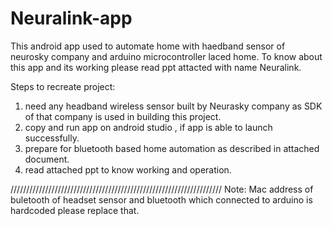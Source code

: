 # Neuralink-app
This android app used to automate home with haedband sensor of neurosky company and arduino microcontroller laced home.
To know about this app and its working please read ppt attacted with name Neuralink.

Steps to recreate project:
1) need any headband wireless sensor built by Neurasky company as SDK of that company is used in building this project.
2) copy and run app on android studio , if app is able to launch successfully.
3) prepare for bluetooth based home automation as described in attached document.
4) read attached ppt to know working and operation.


///////////////////////////////////////////////////////////////////
Note: Mac address of buletooth of headset sensor and bluetooth which connected to arduino is hardcoded please replace that.
